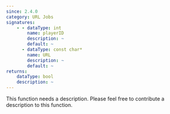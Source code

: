 ```yaml
---
since: 2.4.0
category: URL Jobs
signatures:
    - - dataType: int
        name: playerID
        description: ~
        default: ~
      - dataType: const char*
        name: URL
        description: ~
        default: ~
returns:
    dataType: bool
    description: ~
---
```


This function needs a description. Please feel free to contribute a description to this function.
